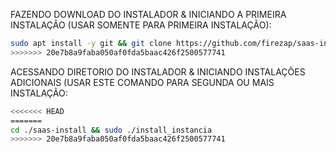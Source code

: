 FAZENDO DOWNLOAD DO INSTALADOR & INICIANDO A PRIMEIRA INSTALAÇÃO (USAR SOMENTE PARA PRIMEIRA INSTALAÇÃO):

```bash
sudo apt install -y git && git clone https://github.com/firezap/saas-install.git && sudo chmod -R 777 saas-install && cd saas-install && sudo ./install_primaria
>>>>>>> 20e7b8a9faba050af0fda5baac426f2500577741
```

ACESSANDO DIRETORIO DO INSTALADOR & INICIANDO INSTALAÇÕES ADICIONAIS (USAR ESTE COMANDO PARA SEGUNDA OU MAIS INSTALAÇÃO:
```bash
<<<<<<< HEAD
=======
cd ./saas-install && sudo ./install_instancia
>>>>>>> 20e7b8a9faba050af0fda5baac426f2500577741
```

